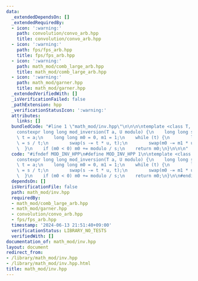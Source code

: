 ```yaml
---
data:
  _extendedDependsOn: []
  _extendedRequiredBy:
  - icon: ':warning:'
    path: convolution/convo_arb.hpp
    title: convolution/convo_arb.hpp
  - icon: ':warning:'
    path: fps/fps_arb.hpp
    title: fps/fps_arb.hpp
  - icon: ':warning:'
    path: math_mod/comb_large_arb.hpp
    title: math_mod/comb_large_arb.hpp
  - icon: ':warning:'
    path: math_mod/garner.hpp
    title: math_mod/garner.hpp
  _extendedVerifiedWith: []
  _isVerificationFailed: false
  _pathExtension: hpp
  _verificationStatusIcon: ':warning:'
  attributes:
    links: []
  bundledCode: "#line 1 \"math_mod/inv.hpp\"\n\n\n\ntemplate <class T, class U>\n\
    constexpr long long mod_inversion(T a, U modulo) {\n    long long s = modulo,\
    \ t = a;\n    long long m0 = 0, m1 = 1;\n    while (t) {\n        long long u\
    \ = s / t;\n        swap(s -= t * u, t);\n        swap(m0 -= m1 * u, m1);\n  \
    \  }\n    if (m0 < 0) m0 += modulo / s;\n    return m0;\n}\n\n\n"
  code: "#ifndef MOD_INV_HPP\n#define MOD_INV_HPP 1\n\ntemplate <class T, class U>\n\
    constexpr long long mod_inversion(T a, U modulo) {\n    long long s = modulo,\
    \ t = a;\n    long long m0 = 0, m1 = 1;\n    while (t) {\n        long long u\
    \ = s / t;\n        swap(s -= t * u, t);\n        swap(m0 -= m1 * u, m1);\n  \
    \  }\n    if (m0 < 0) m0 += modulo / s;\n    return m0;\n}\n\n#endif // MOD_INV_HPP\n"
  dependsOn: []
  isVerificationFile: false
  path: math_mod/inv.hpp
  requiredBy:
  - math_mod/comb_large_arb.hpp
  - math_mod/garner.hpp
  - convolution/convo_arb.hpp
  - fps/fps_arb.hpp
  timestamp: '2024-06-13 21:51:40+09:00'
  verificationStatus: LIBRARY_NO_TESTS
  verifiedWith: []
documentation_of: math_mod/inv.hpp
layout: document
redirect_from:
- /library/math_mod/inv.hpp
- /library/math_mod/inv.hpp.html
title: math_mod/inv.hpp
---
```

